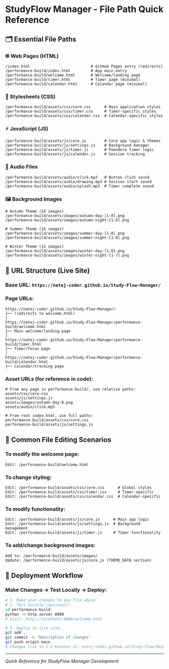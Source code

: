 # StudyFlow Manager - File Path Quick Reference

## 🗂️ Essential File Paths

### **🌐 Web Pages (HTML)**
```
/index.html                           # GitHub Pages entry (redirects)
/performance-build/index.html         # App main entry  
/performance-build/welcome.html       # Welcome/landing page
/performance-build/timer.html         # Timer page (minimal)
/performance-build/calendar.html      # Calendar page (minimal)
```

### **🎨 Stylesheets (CSS)**
```
/performance-build/assets/css/core.css      # Main application styles
/performance-build/assets/css/timer.css     # Timer-specific styles
/performance-build/assets/css/calendar.css  # Calendar-specific styles
```

### **⚡ JavaScript (JS)**
```
/performance-build/assets/js/core.js        # Core app logic & themes
/performance-build/assets/js/settings.js    # Background manager
/performance-build/assets/js/timer.js       # Pomodoro timer logic  
/performance-build/assets/js/calendar.js    # Session tracking
```

### **🎵 Audio Files**
```
/performance-build/assets/audio/click.mp3   # Button click sound
/performance-build/assets/audio/drawing.mp3 # Session start sound
/performance-build/assets/audio/splash.mp3  # Timer complete sound
```

### **🖼️ Background Images**
```
# Autumn Theme (16 images)
/performance-build/assets/images/autumn-day-[1-8].png
/performance-build/assets/images/autumn-night-[1-8].png

# Summer Theme (16 images)  
/performance-build/assets/images/summer-day-[1-8].png
/performance-build/assets/images/summer-night-[1-8].png

# Winter Theme (15 images)
/performance-build/assets/images/winter-day-[1-8].png
/performance-build/assets/images/winter-night-[1-7].png
```

## 🔗 URL Structure (Live Site)

### **Base URL**: `https://natej-coder.github.io/Study-Flow-Manager/`

### **Page URLs**:
```
https://natej-coder.github.io/Study-Flow-Manager/
├── (redirects to welcome.html)
│
https://natej-coder.github.io/Study-Flow-Manager/performance-build/welcome.html
├── Main welcome/landing page
│
https://natej-coder.github.io/Study-Flow-Manager/performance-build/timer.html  
├── Timer/focus page
│
https://natej-coder.github.io/Study-Flow-Manager/performance-build/calendar.html
├── Calendar/tracking page
```

### **Asset URLs** (for reference in code):
```
# From any page in performance-build/, use relative paths:
assets/css/core.css
assets/js/settings.js  
assets/images/autumn-day-8.png
assets/audio/click.mp3

# From root index.html, use full paths:
performance-build/assets/css/core.css
performance-build/assets/js/settings.js
```

## 📝 Common File Editing Scenarios

### **To modify the welcome page**:
```
Edit: /performance-build/welcome.html
```

### **To change styling**:
```
Edit: /performance-build/assets/css/core.css      # Global styles
Edit: /performance-build/assets/css/timer.css     # Timer-specific  
Edit: /performance-build/assets/css/calendar.css  # Calendar-specific
```

### **To modify functionality**:
```
Edit: /performance-build/assets/js/core.js      # Main app logic
Edit: /performance-build/assets/js/settings.js  # Background management
Edit: /performance-build/assets/js/timer.js     # Timer functionality
```

### **To add/change background images**:
```
Add to: /performance-build/assets/images/
Update: /performance-build/assets/js/core.js (THEME_DATA section)
```

## 🚀 Deployment Workflow

### **Make Changes** → **Test Locally** → **Deploy**:
```bash
# 1. Make your changes to any file above
# 2. Test locally (optional):
cd performance-build
python -m http.server 8080
# Visit: http://localhost:8080/welcome.html

# 3. Deploy to live site:
git add .
git commit -m "Description of changes" 
git push origin main
# Changes live in 1-2 minutes at: natej-coder.github.io/Study-Flow-Manager/
```

---

*Quick Reference for StudyFlow Manager Development*
